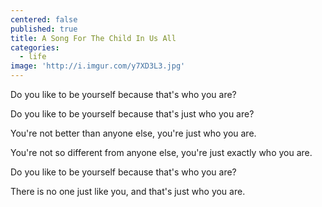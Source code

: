```yaml
---
centered: false
published: true
title: A Song For The Child In Us All
categories:
  - life
image: 'http://i.imgur.com/y7XD3L3.jpg'
---
```

Do you like to be yourself
because that's who you are?

Do you like to be yourself
because that's just who you are?

You're not better 
than anyone else,
you're  just who you are.

You're not so different 
from anyone else,
you're  just exactly
who you are.

Do you like to be yourself
because that's who you are?

There is no one
just like you,
and that's just who you are.







